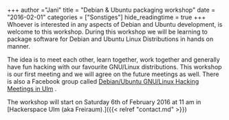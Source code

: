 +++
author ="Jani"
title = "Debian & Ubuntu packaging workshop"
date = "2016-02-01"
categories = ["Sonstiges"]
hide_readingtime = true
+++
Whoever is interested in any aspects of Debian and Ubuntu development, is welcome to this workshop. During this workshop we will be learning to package software for Debian and Ubuntu Linux Distributions in hands on manner.

The idea is to meet each other, learn together, work together and generally have fun hacking with our favourite GNU/Linux distributions. This workshop is our first meeting and we will agree on the future meetings as well. There is also a Facebook group called [Debian/Ubuntu GNU/Linux Hacking Meetings in Ulm](https://www.facebook.com/groups/1551713658479995/ ) .

The workshop will start on Saturday 6th of February 2016 at 11 am in [Hackerspace Ulm (aka Freiraum).]({{< relref "contact.md" >}})
